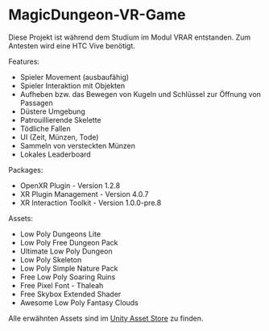 # MagicDungeon-VR-Game

Diese Projekt ist während dem Studium im Modul VRAR entstanden. Zum Antesten wird eine HTC Vive benötigt.

Features:
- Spieler Movement (ausbaufähig)
- Spieler Interaktion mit Objekten
- Aufheben bzw. das Bewegen von Kugeln und Schlüssel zur Öffnung von Passagen
- Düstere Umgebung
- Patrouillierende Skelette
- Tödliche Fallen
- UI (Zeit, Münzen, Tode)
- Sammeln von versteckten Münzen
- Lokales Leaderboard

Packages:
- OpenXR Plugin - Version 1.2.8
- XR Plugin Management - Version 4.0.7
- XR Interaction Toolkit - Version 1.0.0-pre.8

Assets:
- Low Poly Dungeons Lite
- Low Poly Free Dungeon Pack
- Ultimate Low Poly Dungeon
- Low Poly Skeleton
- Low Poly Simple Nature Pack
- Free Low Poly Soaring Ruins
- Free Pixel Font - Thaleah
- Free Skybox Extended Shader
- Awesome Low Poly Fantasy Clouds

Alle erwähnten Assets sind im [Unity Asset Store](https://assetstore.unity.com/) zu finden.
